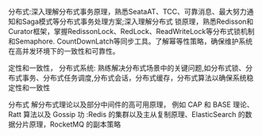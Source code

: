 分布式:深入理解分布式事务原理，熟悉SeataAT、TCC、可靠消息、最大努力通知和Saga模式等分布式事务处理方案;深入理解分布式
锁原理，熟悉Redisson和Curator框架，掌握RedissonLock、RedLock、ReadWriteLock等分布式锁机制和Semaphore.
CountDownLatch等同步工具。了解幂等性策略，确保维护系统在高并发环境下的一致性和可靠性。

定性和一致性，
分布式系统: 熟练解决分布式场景中的关键问题,如分布式锁、分布式事务、分布式任务调度,分布式会话，分布式缓存，分布式算法以确保系统稳定性和一致性


分布式
解分布式理论以及部分中间件的高可用原理，
例如 CAP 和 BASE 理论、
Ratt 算法以及
Gossip 功
:Redis 的集群以及主从复制原理、ElasticSearch 的数据分片原理，RocketMQ 的副本策略